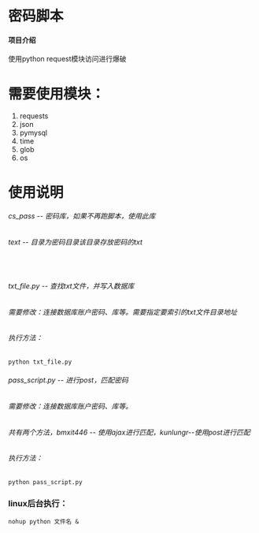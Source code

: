 # 密码脚本

#### 项目介绍
使用python request模块访问进行爆破


# 需要使用模块：
1. requests
2. json
3. pymysql
4. time
5. glob
6. os

# 使用说明
###### cs_pass -- 密码库，如果不再跑脚本，使用此库

###### text -- 目录为密码目录该目录存放密码的txt
<br>

###### txt_file.py -- 查找txt文件，并写入数据库
###### 需要修改：连接数据库账户密码、库等。需要指定要索引的txt文件目录地址
###### 执行方法：
    python txt_file.py
###### pass_script.py -- 进行post，匹配密码
###### 需要修改：连接数据库账户密码、库等。
###### 共有两个方法，bmxit446 -- 使用ajax进行匹配，kunlungr--使用post进行匹配
###### 执行方法：
    python pass_script.py
### linux后台执行：
	nohup python 文件名 &

